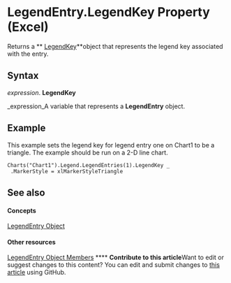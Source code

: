 
# LegendEntry.LegendKey Property (Excel)

Returns a  ** [LegendKey](2d806a8f-2fed-e6f6-bb76-7339fa692cbb.md)**object that represents the legend key associated with the entry.


## Syntax

 _expression_. **LegendKey**

 _expression_A variable that represents a  **LegendEntry** object.


## Example

This example sets the legend key for legend entry one on Chart1 to be a triangle. The example should be run on a 2-D line chart.


```
Charts("Chart1").Legend.LegendEntries(1).LegendKey _ 
 .MarkerStyle = xlMarkerStyleTriangle
```


## See also


#### Concepts


 [LegendEntry Object](ebe8c35c-87b4-11e6-0675-b8bcc8c668a5.md)
#### Other resources


 [LegendEntry Object Members](185ac816-1220-d454-2f13-d36055dfa8a7.md)
****   **Contribute to this article**Want to edit or suggest changes to this content? You can edit and submit changes to  [this article](https://github.com/jhershey00/VBA_Excel_Test/OpenXMLCon/articles/727de973-636f-1018-5fc0-809a6af3a6f5.md) using GitHub.

